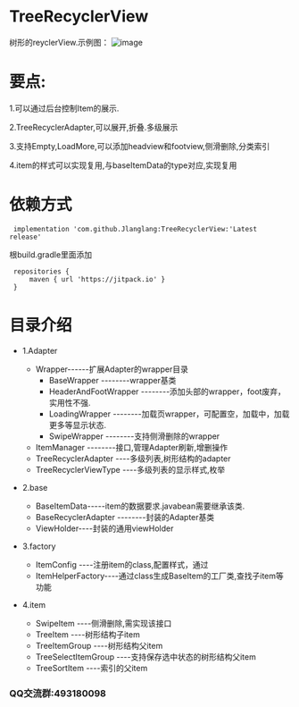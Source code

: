 # TreeRecyclerView
树形的reyclerView.示例图：
![image](https://github.com/Jlanglang/TreeRecyclerView/blob/master/image/QQ%E5%9B%BE%E7%89%8720180928114547.png)



# 要点:
1.可以通过后台控制Item的展示.

2.TreeRecyclerAdapter,可以展开,折叠.多级展示

3.支持Empty,LoadMore,可以添加headview和footview,侧滑删除,分类索引

4.item的样式可以实现复用,与baseItemData的type对应,实现复用

# 依赖方式
```
 implementation 'com.github.Jlanglang:TreeRecyclerView:'Latest release'
```
根build.gradle里面添加
```
 repositories {
     maven { url 'https://jitpack.io' }
 }
```
# 目录介绍
+ 1.Adapter
  * Wrapper------扩展Adapter的wrapper目录
     * BaseWrapper  --------wrapper基类
     * HeaderAndFootWrapper  --------添加头部的wrapper，foot废弃，实用性不强.
     * LoadingWrapper  --------加载页wrapper，可配置空，加载中，加载更多等显示状态.
     * SwipeWrapper --------支持侧滑删除的wrapper
  - ItemManager --------接口,管理Adapter刷新,增删操作
  - TreeRecyclerAdapter ----多级列表,树形结构的adapter
  - TreeRecyclerViewType ----多级列表的显示样式,枚举

 + 2.base
     - BaseItemData-----item的数据要求.javabean需要继承该类.
     - BaseRecyclerAdapter --------封装的Adapter基类
     - ViewHolder----封装的通用viewHolder

 + 3.factory
   - ItemConfig ----注册item的class,配置样式，通过
   - ItemHelperFactory----通过class生成BaseItem的工厂类,查找子item等功能
 + 4.item
    - SwipeItem ----侧滑删除,需实现该接口
    - TreeItem  ----树形结构子item
    - TreeItemGroup ----树形结构父item
    - TreeSelectItemGroup ----支持保存选中状态的树形结构父item
    - TreeSortItem ----索引的父item



### QQ交流群:493180098


